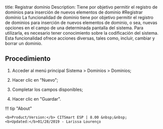 title: Registrar domínio
Description: Tiene por objetivo permitir el registro de dominios para inserción de nuevos elementos de dominio
#Registrar domínio
La funcionalidad de dominio tiene por objetivo permitir el registro de dominios para inserción de nuevos elementos de dominio, o sea, nuevas opciones en el campo de una determinada pantalla del sistema. Para utilizarla, es necesario tener conocimiento sobre la codificación del sistema.
Esta funcionalidad ofrece acciones diversas, tales como, incluir, cambiar y borrar un dominio.

Procedimiento
-------------

1.  Acceder al menú principal Sistema \> Dominios \> Dominios;

2.  Hacer clic en "Nuevo";

3.  Completar los campos disponibles;

4.  Hacer clic en "Guardar".



!!! tip "About"

    <b>Product/Version:</b> CITSmart ESP | 8.00 &nbsp;&nbsp;
    <b>Updated:</b>01/28/2019 - Larissa Lourenço
